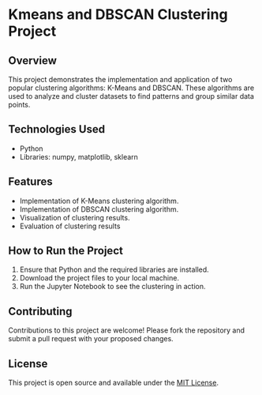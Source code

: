 # Kmeans and DBSCAN Clustering Project

## Overview
This project demonstrates the implementation and application of two popular clustering algorithms: K-Means and DBSCAN. These algorithms are used to analyze and cluster datasets to find patterns and group similar data points.

## Technologies Used
- Python
- Libraries: numpy, matplotlib, sklearn

## Features
- Implementation of K-Means clustering algorithm.
- Implementation of DBSCAN clustering algorithm.
- Visualization of clustering results.
- Evaluation of clustering results

## How to Run the Project
1. Ensure that Python and the required libraries are installed.
2. Download the project files to your local machine.
3. Run the Jupyter Notebook to see the clustering in action.

## Contributing
Contributions to this project are welcome! Please fork the repository and submit a pull request with your proposed changes.

## License
This project is open source and available under the [MIT License](LICENSE).
